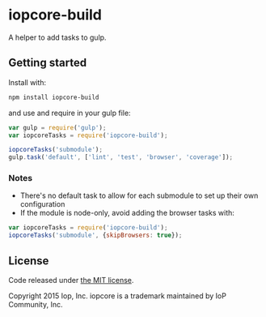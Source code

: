 # iopcore-build

A helper to add tasks to gulp.

## Getting started

Install with:

```sh
npm install iopcore-build
```

and use and require in your gulp file: 

```javascript
var gulp = require('gulp');
var iopcoreTasks = require('iopcore-build');

iopcoreTasks('submodule');
gulp.task('default', ['lint', 'test', 'browser', 'coverage']);
```

### Notes

* There's no default task to allow for each submodule to set up their own configuration
* If the module is node-only, avoid adding the browser tasks with:
```javascript
var iopcoreTasks = require('iopcore-build');
iopcoreTasks('submodule', {skipBrowsers: true});
```

 
## License

Code released under [the MIT license](https://github.com/hendry19901990/iopcore-lib/blob/master/LICENSE).

Copyright 2015 Iop, Inc. iopcore is a trademark maintained by IoP Community, Inc.

